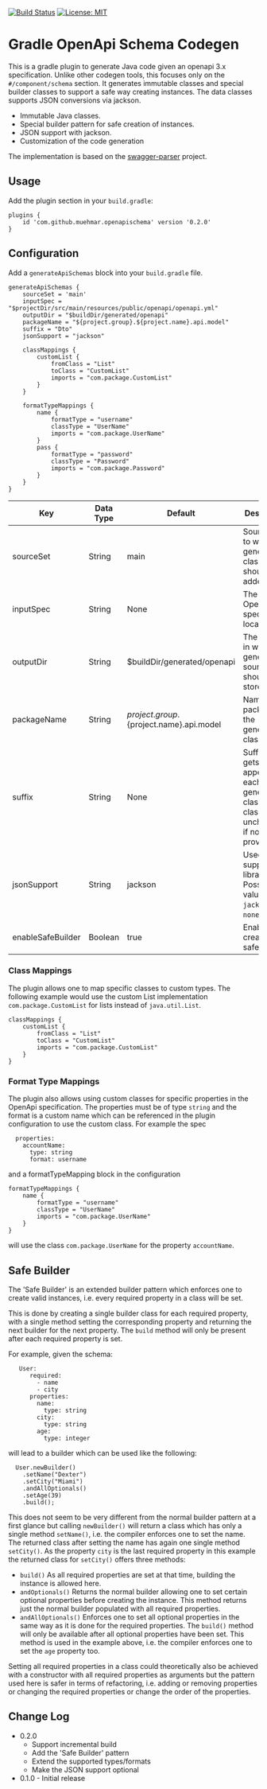 [![Build Status](https://github.com/muehmar/gradle-openapi-schema/actions/workflows/gradle.yml/badge.svg?branch=master)](https://github.com/muehmar/gradle-openapi-schema/actions/workflows/gradle.yml)
[![License: MIT](https://img.shields.io/badge/License-MIT-yellow.svg)](https://github.com/muehmar/gradle-openapi-schema/blob/master/LICENSE)

# Gradle OpenApi Schema Codegen

This is a gradle plugin to generate Java code given an openapi 3.x specification. Unlike other codegen tools, this
focuses only on the `#/component/schema` section. It generates immutable classes and special builder classes to support
a safe way creating instances. The data classes supports JSON conversions via jackson.

* Immutable Java classes.
* Special builder pattern for safe creation of instances.
* JSON support with jackson.
* Customization of the code generation

The implementation is based on the
[swagger-parser](https://github.com/swagger-api/swagger-parser)
project.

## Usage

Add the plugin section in your `build.gradle`:

```
plugins {
    id 'com.github.muehmar.openapischema' version '0.2.0'
}
```

## Configuration

Add a `generateApiSchemas` block into your `build.gradle` file.

```
generateApiSchemas {
    sourceSet = 'main'
    inputSpec = "$projectDir/src/main/resources/public/openapi/openapi.yml"
    outputDir = "$buildDir/generated/openapi"
    packageName = "${project.group}.${project.name}.api.model"
    suffix = "Dto"
    jsonSupport = "jackson"
    
    classMappings {
        customList {
            fromClass = "List"
            toClass = "CustomList"
            imports = "com.package.CustomList"
        }
    }
    
    formatTypeMappings {
        name {
            formatType = "username"
            classType = "UserName"
            imports = "com.package.UserName"
        }
        pass {
            formatType = "password"
            classType = "Password"
            imports = "com.package.Password"
        }
    }
}
```

| Key | Data Type | Default | Description | 
| --- | --- | --- | --- | 
| sourceSet | String | main | Source set to which the generated classes should be added. |
| inputSpec | String | None | The OpenApi 3.x specification location. |
| outputDir | String | $buildDir/generated/openapi | The location in which the generated sources should be stored. |
| packageName | String | ${project.group}.${project.name}.api.model | Name of the package for the generated classes. |
| suffix | String | None | Suffix which gets appended to each generated class. The classes are unchanged if no suffix is provided. |
| jsonSupport | String | jackson | Used json support library. Possible values are `jackson` or `none`. |
| enableSafeBuilder | Boolean | true | Enables creating the safe builder. |

### Class Mappings

The plugin allows one to map specific classes to custom types. The following example would use the custom List
implementation `com.package.CustomList` for lists instead of `java.util.List`.

```
classMappings {
    customList {
        fromClass = "List"
        toClass = "CustomList"
        imports = "com.package.CustomList"
    }
}

```

### Format Type Mappings

The plugin also allows using custom classes for specific properties in the OpenApi specification. The properties must be
of type `string` and the format is a custom name which can be referenced in the plugin configuration to use the custom
class. For example the spec

```
  properties:
    accountName:
      type: string
      format: username
```

and a formatTypeMapping block in the configuration

```
formatTypeMappings {
    name {
        formatType = "username"
        classType = "UserName"
        imports = "com.package.UserName"
    }
}
```

will use the class `com.package.UserName` for the property `accountName`.

## Safe Builder

The 'Safe Builder' is an extended builder pattern which enforces one to create valid instances, i.e. every required
property in a class will be set.

This is done by creating a single builder class for each required property, with a single method setting the
corresponding property and returning the next builder for the next property. The `build`
method will only be present after each required property is set.

For example, given the schema:

```
   User:
      required:
        - name
        - city
      properties:
        name:
          type: string
        city: 
          type: string
        age:
          type: integer
```

will lead to a builder which can be used like the following:

```
  User.newBuilder()
    .setName("Dexter")
    .setCity("Miami")
    .andAllOptionals()
    .setAge(39)
    .build();
```

This does not seem to be very different from the normal builder pattern at a first glance but calling `newBuilder()`
will return a class which has only a single method `setName()`, i.e. the compiler enforces one to set the name. The
returned class after setting the name has again one single method `setCity()`. As the property `city` is the last
required property in this example the returned class for `setCity()` offers three methods:

* `build()` As all required properties are set at that time, building the instance is allowed here.
* `andOptionals()` Returns the normal builder allowing one to set certain optional properties before creating the
  instance. This method returns just the normal builder populated with all required properties.
* `andAllOptionals()` Enforces one to set all optional properties in the same way as it is done for the required
  properties. The `build()` method will only be available after all optional properties have been set. This method is
  used in the example above, i.e. the compiler enforces one to set the `age` property too.

Setting all required properties in a class could theoretically also be achieved with a constructor with all required
properties as arguments but the pattern used here is safer in terms of refactoring, i.e. adding or removing properties
or changing the required properties or change the order of the properties.

## Change Log

* 0.2.0
    * Support incremental build
    * Add the 'Safe Builder' pattern
    * Extend the supported types/formats
    * Make the JSON support optional
* 0.1.0 - Initial release
